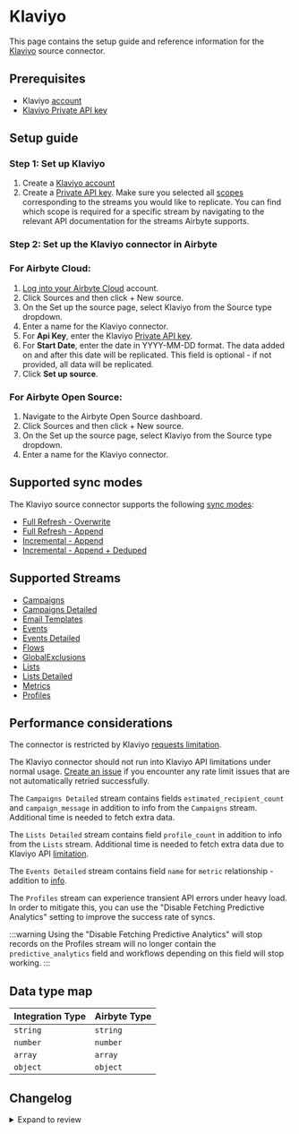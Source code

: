 # Klaviyo

<HideInUI>

This page contains the setup guide and reference information for the [Klaviyo](https://www.klaviyo.com) source connector.

</HideInUI>

## Prerequisites

- Klaviyo [account](https://www.klaviyo.com)
- [Klaviyo Private API key](https://help.klaviyo.com/hc/en-us/articles/115005062267-How-to-Manage-Your-Account-s-API-Keys#your-private-api-keys3)

## Setup guide

### Step 1: Set up Klaviyo

1. Create a [Klaviyo account](https://www.klaviyo.com)
2. Create a [Private API key](https://help.klaviyo.com/hc/en-us/articles/115005062267-How-to-Manage-Your-Account-s-API-Keys#your-private-api-keys3). Make sure you selected all [scopes](https://help.klaviyo.com/hc/en-us/articles/7423954176283) corresponding to the streams you would like to replicate. You can find which scope is required for a specific stream by navigating to the relevant API documentation for the streams Airbyte supports.

### Step 2: Set up the Klaviyo connector in Airbyte

### For Airbyte Cloud:

1. [Log into your Airbyte Cloud](https://cloud.airbyte.com/workspaces) account.
2. Click Sources and then click + New source.
3. On the Set up the source page, select Klaviyo from the Source type dropdown.
4. Enter a name for the Klaviyo connector.
5. For **Api Key**, enter the Klaviyo [Private API key](https://help.klaviyo.com/hc/en-us/articles/115005062267-How-to-Manage-Your-Account-s-API-Keys#your-private-api-keys3).
6. For **Start Date**, enter the date in YYYY-MM-DD format. The data added on and after this date will be replicated. This field is optional - if not provided, all data will be replicated.
7. Click **Set up source**.

### For Airbyte Open Source:

1. Navigate to the Airbyte Open Source dashboard.
2. Click Sources and then click + New source.
3. On the Set up the source page, select Klaviyo from the Source type dropdown.
4. Enter a name for the Klaviyo connector.

## Supported sync modes

The Klaviyo source connector supports the following [sync modes](https://docs.airbyte.com/cloud/core-concepts/#connection-sync-modes):

- [Full Refresh - Overwrite](https://docs.airbyte.com/understanding-airbyte/connections/full-refresh-overwrite/)
- [Full Refresh - Append](https://docs.airbyte.com/understanding-airbyte/connections/full-refresh-append)
- [Incremental - Append](https://docs.airbyte.com/understanding-airbyte/connections/incremental-append)
- [Incremental - Append + Deduped](https://docs.airbyte.com/understanding-airbyte/connections/incremental-append-deduped)

## Supported Streams

- [Campaigns](https://developers.klaviyo.com/en/v2023-06-15/reference/get_campaigns)
- [Campaigns Detailed](https://developers.klaviyo.com/en/v2023-06-15/reference/get_campaigns)
- [Email Templates](https://developers.klaviyo.com/en/reference/get_templates)
- [Events](https://developers.klaviyo.com/en/reference/get_events)
- [Events Detailed](https://developers.klaviyo.com/en/reference/get_event)
- [Flows](https://developers.klaviyo.com/en/reference/get_flows)
- [GlobalExclusions](https://developers.klaviyo.com/en/v2023-02-22/reference/get_profiles)
- [Lists](https://developers.klaviyo.com/en/reference/get_lists)
- [Lists Detailed](https://developers.klaviyo.com/en/reference/get_lists)
- [Metrics](https://developers.klaviyo.com/en/reference/get_metrics)
- [Profiles](https://developers.klaviyo.com/en/v2023-02-22/reference/get_profiles)

## Performance considerations

The connector is restricted by Klaviyo [requests limitation](https://apidocs.klaviyo.com/reference/api-overview#rate-limits).

The Klaviyo connector should not run into Klaviyo API limitations under normal usage. [Create an issue](https://github.com/airbytehq/airbyte/issues) if you encounter any rate limit issues that are not automatically retried successfully.

The `Campaigns Detailed` stream contains fields `estimated_recipient_count` and `campaign_message` in addition to info from the `Campaigns` stream. Additional time is needed to fetch extra data.

The `Lists Detailed` stream contains field `profile_count` in addition to info from the `Lists` stream. Additional time is needed to fetch extra data due to Klaviyo API [limitation](https://developers.klaviyo.com/en/reference/get_list).

The `Events Detailed` stream contains field `name` for `metric` relationship - addition to [info](https://developers.klaviyo.com/en/reference/get_event).

The `Profiles` stream can experience transient API errors under heavy load. In order to mitigate this, you can use the "Disable Fetching Predictive Analytics" setting to improve the success rate of syncs.

:::warning
Using the "Disable Fetching Predictive Analytics" will stop records on the Profiles stream will no longer
contain the `predictive_analytics` field and workflows depending on this field will stop working.
:::

## Data type map

| Integration Type | Airbyte Type |
|:-----------------|:-------------|
| `string`         | `string`     |
| `number`         | `number`     |
| `array`          | `array`      |
| `object`         | `object`     |

## Changelog

<details>
  <summary>Expand to review</summary>

| Version | Date       | Pull Request                                               | Subject                                                                                                                                                                |
|:--------|:-----------|:-----------------------------------------------------------|:-----------------------------------------------------------------------------------------------------------------------------------------------------------------------|
| 2.15.0 | 2025-03-07 | [55249](https://github.com/airbytehq/airbyte/pull/55249) | fix missing custom fields |
| 2.14.2 | 2025-03-03 | [54720](https://github.com/airbytehq/airbyte/pull/54720) | Add event_properties option to events request |
| 2.14.1 | 2025-03-01 | [54770](https://github.com/airbytehq/airbyte/pull/54770) | Update dependencies |
| 2.14.0 | 2025-02-26 | [54166](https://github.com/airbytehq/airbyte/pull/54166) | Migrate to Manifest-only |
| 2.13.1 | 2025-02-22 | [54369](https://github.com/airbytehq/airbyte/pull/54369) | Update dependencies |
| 2.13.0 | 2025-02-18 | [51551](https://github.com/airbytehq/airbyte/pull/51551) | Upgrade to API v2024-10-15 |
| 2.12.1 | 2025-02-15 | [52710](https://github.com/airbytehq/airbyte/pull/52710) | Update dependencies |
| 2.12.0 | 2025-02-11 | [53223](https://github.com/airbytehq/airbyte/pull/53223) | Add API Budget |
| 2.11.11 | 2025-01-27 | [52563](https://github.com/airbytehq/airbyte/pull/52563) | Fix `lists_detailed` incremental sync |
| 2.11.10 | 2025-01-25 | [52285](https://github.com/airbytehq/airbyte/pull/52285) | Update dependencies |
| 2.11.9 | 2025-01-11 | [51198](https://github.com/airbytehq/airbyte/pull/51198) | Update dependencies |
| 2.11.8 | 2025-01-09 | [51010](https://github.com/airbytehq/airbyte/pull/51010) | Fix AirbyteMessage serialization with integers bigger than 64 bits |
| 2.11.7 | 2025-01-04 | [50893](https://github.com/airbytehq/airbyte/pull/50893) | Update dependencies |
| 2.11.6 | 2024-12-28 | [50653](https://github.com/airbytehq/airbyte/pull/50653) | Update dependencies |
| 2.11.5 | 2024-12-21 | [50088](https://github.com/airbytehq/airbyte/pull/50088) | Update dependencies |
| 2.11.4 | 2024-12-14 | [49250](https://github.com/airbytehq/airbyte/pull/49250) | Starting with this version, the Docker image is now rootless. Please note that this and future versions will not be compatible with Airbyte versions earlier than 0.64 |
| 2.11.3 | 2024-12-12 | [49144](https://github.com/airbytehq/airbyte/pull/49144) | Update dependencies |
| 2.11.2 | 2024-12-02 | [48748](https://github.com/airbytehq/airbyte/pull/48748) | Bump CDK to evict non retriable requests to avoid high memory usage |
| 2.11.1 | 2024-11-26 | [48710](https://github.com/airbytehq/airbyte/pull/48710) | Retry on "Temporary failure in name resolution" |
| 2.11.0 | 2024-11-18 | [48452](https://github.com/airbytehq/airbyte/pull/48452) | Enable concurrency for syncs that don't have client-side filtering |
| 2.10.14 | 2024-11-07 | [48391](https://github.com/airbytehq/airbyte/pull/48391) | Remove custom datetime cursor dependency |
| 2.10.13 | 2024-11-05 | [48331](https://github.com/airbytehq/airbyte/pull/48331) | Update dependencies |
| 2.10.12 | 2024-10-29 | [47797](https://github.com/airbytehq/airbyte/pull/47797) | Update dependencies |
| 2.10.11 | 2024-10-28 | [47043](https://github.com/airbytehq/airbyte/pull/47043) | Update dependencies |
| 2.10.10 | 2024-10-14 | [46741](https://github.com/airbytehq/airbyte/pull/46741) | Add checkpointing to events stream to improve large syncs after clear data |
| 2.10.9 | 2024-10-12 | [46787](https://github.com/airbytehq/airbyte/pull/46787) | Update dependencies |
| 2.10.8 | 2024-10-05 | [46503](https://github.com/airbytehq/airbyte/pull/46503) | Update dependencies |
| 2.10.7 | 2024-09-28 | [46174](https://github.com/airbytehq/airbyte/pull/46174) | Update dependencies |
| 2.10.6 | 2024-09-21 | [45813](https://github.com/airbytehq/airbyte/pull/45813) | Update dependencies |
| 2.10.5 | 2024-09-14 | [45530](https://github.com/airbytehq/airbyte/pull/45530) | Update dependencies |
| 2.10.4 | 2024-09-07 | [45244](https://github.com/airbytehq/airbyte/pull/45244) | Update dependencies |
| 2.10.3 | 2024-08-31 | [45064](https://github.com/airbytehq/airbyte/pull/45064) | Update dependencies |
| 2.10.2 | 2024-08-30 | [44930](https://github.com/airbytehq/airbyte/pull/44930) | Fix typing in profiles stream for field `attributes.location.region` |
| 2.10.1 | 2024-08-24 | [44628](https://github.com/airbytehq/airbyte/pull/44628) | Update dependencies |
| 2.10.0 | 2024-08-18 | [44366](https://github.com/airbytehq/airbyte/pull/44366) | Add field[metrics] to events stream |
| 2.9.4 | 2024-08-17 | [44317](https://github.com/airbytehq/airbyte/pull/44317) | Update dependencies |
| 2.9.3 | 2024-08-12 | [43806](https://github.com/airbytehq/airbyte/pull/43806) | Update dependencies |
| 2.9.2 | 2024-08-10 | [43613](https://github.com/airbytehq/airbyte/pull/43613) | Update dependencies |
| 2.9.1 | 2024-08-03 | [43247](https://github.com/airbytehq/airbyte/pull/43247) | Update dependencies |
| 2.9.0 | 2024-08-01 | [42891](https://github.com/airbytehq/airbyte/pull/42891) | Migrate to CDK v4.X and remove custom BackoffStrategy implementation |
| 2.8.2 | 2024-07-31 | [42895](https://github.com/airbytehq/airbyte/pull/42895) | Add config option disable_fetching_predictive_analytics to prevent 503 Service Unavailable errors |
| 2.8.1 | 2024-07-27 | [42664](https://github.com/airbytehq/airbyte/pull/42664) | Update dependencies |
| 2.8.0 | 2024-07-19 | [42121](https://github.com/airbytehq/airbyte/pull/42121) | Migrate to CDK v3.9.0 |
| 2.7.8 | 2024-07-20 | [42185](https://github.com/airbytehq/airbyte/pull/42185) | Update dependencies |
| 2.7.7 | 2024-07-08 | [40608](https://github.com/airbytehq/airbyte/pull/40608) | Update the `events_detailed` stream to improve efficiency using the events API |
| 2.7.6 | 2024-07-13 | [41903](https://github.com/airbytehq/airbyte/pull/41903) | Update dependencies |
| 2.7.5 | 2024-07-10 | [41548](https://github.com/airbytehq/airbyte/pull/41548) | Update dependencies |
| 2.7.4 | 2024-07-09 | [41211](https://github.com/airbytehq/airbyte/pull/41211) | Update dependencies |
| 2.7.3 | 2024-07-06 | [40770](https://github.com/airbytehq/airbyte/pull/40770) | Update dependencies |
| 2.7.2 | 2024-06-26 | [40401](https://github.com/airbytehq/airbyte/pull/40401) | Update dependencies |
| 2.7.1 | 2024-06-22 | [40032](https://github.com/airbytehq/airbyte/pull/40032) | Update dependencies |
| 2.7.0 | 2024-06-08 | [39350](https://github.com/airbytehq/airbyte/pull/39350) | Add `events_detailed` stream |
| 2.6.4 | 2024-06-06 | [38879](https://github.com/airbytehq/airbyte/pull/38879) | Implement `CheckpointMixin` for handling state in Python streams |
| 2.6.3 | 2024-06-04 | [38935](https://github.com/airbytehq/airbyte/pull/38935) | [autopull] Upgrade base image to v1.2.1 |
| 2.6.2 | 2024-05-08 | [37789](https://github.com/airbytehq/airbyte/pull/37789) | Move stream schemas and spec to manifest |
| 2.6.1 | 2024-05-07 | [38010](https://github.com/airbytehq/airbyte/pull/38010) | Add error handler for `5XX` status codes |
| 2.6.0 | 2024-04-19 | [37370](https://github.com/airbytehq/airbyte/pull/37370) | Add streams `campaigns_detailed` and `lists_detailed` |
| 2.5.0 | 2024-04-15 | [36264](https://github.com/airbytehq/airbyte/pull/36264) | Migrate to low-code |
| 2.4.0 | 2024-04-11 | [36989](https://github.com/airbytehq/airbyte/pull/36989) | Update `Campaigns` schema |
| 2.3.0 | 2024-03-19 | [36267](https://github.com/airbytehq/airbyte/pull/36267) | Pin airbyte-cdk version to `^0` |
| 2.2.0 | 2024-02-27 | [35637](https://github.com/airbytehq/airbyte/pull/35637) | Fix `predictive_analytics` field in stream `profiles` |
| 2.1.3 | 2024-02-15 | [35336](https://github.com/airbytehq/airbyte/pull/35336) | Added type transformer for the `profiles` stream. |
| 2.1.2 | 2024-02-09 | [35088](https://github.com/airbytehq/airbyte/pull/35088) | Manage dependencies with Poetry. |
| 2.1.1 | 2024-02-07 | [34998](https://github.com/airbytehq/airbyte/pull/34998) | Add missing fields to stream schemas |
| 2.1.0 | 2023-12-07 | [33237](https://github.com/airbytehq/airbyte/pull/33237) | Continue syncing streams even when one of the stream fails |
| 2.0.2 | 2023-12-05 | [33099](https://github.com/airbytehq/airbyte/pull/33099) | Fix filtering for archived records stream |
| 2.0.1 | 2023-11-08 | [32291](https://github.com/airbytehq/airbyte/pull/32291) | Add logic to have regular checkpointing schedule |
| 2.0.0 | 2023-11-03 | [32128](https://github.com/airbytehq/airbyte/pull/32128) | Use the latest API for streams `campaigns`, `email_templates`, `events`, `flows`, `global_exclusions`, `lists`, and `metrics` |
| 1.1.0 | 2023-10-23 | [31710](https://github.com/airbytehq/airbyte/pull/31710) | Make `start_date` config field optional |
| 1.0.0 | 2023-10-18 | [31565](https://github.com/airbytehq/airbyte/pull/31565) | Add new known fields for 'events' stream |
| 0.5.0 | 2023-10-19 | [31611](https://github.com/airbytehq/airbyte/pull/31611) | Add `date-time` format for `datetime` field in `Events` stream |
| 0.4.0 | 2023-10-18 | [31562](https://github.com/airbytehq/airbyte/pull/31562) | Add `archived` field to `Flows` stream |
| 0.3.3 | 2023-10-13 | [31379](https://github.com/airbytehq/airbyte/pull/31379) | Skip streams that the connector no longer has access to |
| 0.3.2 | 2023-06-20 | [27498](https://github.com/airbytehq/airbyte/pull/27498) | Do not store state in the future |
| 0.3.1 | 2023-06-08 | [27162](https://github.com/airbytehq/airbyte/pull/27162) | Anonymize check connection error message |
| 0.3.0 | 2023-02-18 | [23236](https://github.com/airbytehq/airbyte/pull/23236) | Add ` Email Templates` stream |
| 0.2.0   | 2023-03-13 | [22942](https://github.com/airbytehq/airbyte/pull/23968)   | Add `Profiles` stream                                                                                                                                                  |
| 0.1.13  | 2023-02-13 | [22942](https://github.com/airbytehq/airbyte/pull/22942)   | Specified date formatting in specification                                                                                                                             |
| 0.1.12  | 2023-01-30 | [22071](https://github.com/airbytehq/airbyte/pull/22071)   | Fix `Events` stream schema                                                                                                                                             |
| 0.1.11  | 2023-01-27 | [22012](https://github.com/airbytehq/airbyte/pull/22012)   | Set `AvailabilityStrategy` for streams explicitly to `None`                                                                                                            |
| 0.1.10  | 2022-09-29 | [17422](https://github.com/airbytehq/airbyte/issues/17422) | Update CDK dependency                                                                                                                                                  |
| 0.1.9   | 2022-09-28 | [17304](https://github.com/airbytehq/airbyte/issues/17304) | Migrate to per-stream state.                                                                                                                                           |
| 0.1.6   | 2022-07-20 | [14872](https://github.com/airbytehq/airbyte/issues/14872) | Increase test coverage                                                                                                                                                 |
| 0.1.5   | 2022-07-12 | [14617](https://github.com/airbytehq/airbyte/issues/14617) | Set max_retries = 10 for `lists` stream.                                                                                                                               |
| 0.1.4   | 2022-04-15 | [11723](https://github.com/airbytehq/airbyte/issues/11723) | Enhance klaviyo source for flows stream and update to events stream.                                                                                                   |
| 0.1.3   | 2021-12-09 | [8592](https://github.com/airbytehq/airbyte/pull/8592)     | Improve performance, make Global Exclusions stream incremental and enable Metrics stream.                                                                              |
| 0.1.2   | 2021-10-19 | [6952](https://github.com/airbytehq/airbyte/pull/6952)     | Update schema validation in SAT                                                                                                                                        |

</details>

